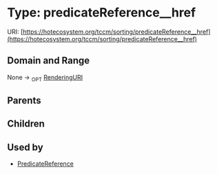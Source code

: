 
# Type: predicateReference__href




URI: [https://hotecosystem.org/tccm/sorting/predicateReference__href](https://hotecosystem.org/tccm/sorting/predicateReference__href)


## Domain and Range

None ->  <sub>OPT</sub> [RenderingURI](types/RenderingURI.md)

## Parents


## Children


## Used by

 * [PredicateReference](PredicateReference.md)

